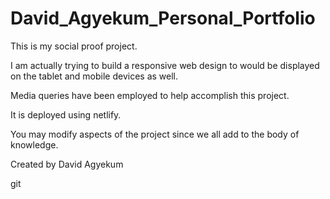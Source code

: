 # David_Agyekum_Personal_Portfolio
This is my social proof project.

I am actually trying to build a responsive web design to would be displayed on the tablet and mobile devices as well.

Media queries have been employed to help accomplish this project. 

It is deployed using netlify.

You may modify aspects of the project since we all add to the body of knowledge.

Created by David Agyekum
 
git